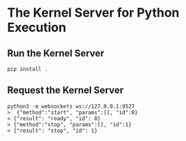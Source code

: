 # The Kernel Server for Python Execution

## Run the Kernel Server

```shell
pip install .
```

## Request the Kernel Server

```shell
python3 -m websockets ws://127.0.0.1:9527
>  {"method":"start", "params":[], "id":0}
< {"result": "ready", "id": 0}
> {"method":"stop", "params":[], "id":1}
< {"result": "stop", "id": 1}
```
